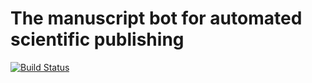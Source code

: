 # The manuscript bot for automated scientific publishing

[![Build Status](https://travis-ci.org/greenelab/manubot.svg?branch=master)](https://travis-ci.org/greenelab/manubot)
